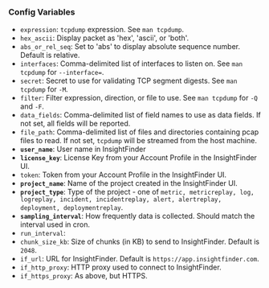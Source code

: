 ### Config Variables
* `expression`: `tcpdump` expression. See `man tcpdump`.
* `hex_ascii`: Display packet as 'hex', 'ascii', or 'both'.
* `abs_or_rel_seq`: Set to 'abs' to display absolute sequence number. Default is relative.
* `interfaces`: Comma-delimited list of interfaces to listen on. See `man tcpdump` for `--interface=`.
* `secret`: Secret to use for validating TCP segment digests. See `man tcpdump` for `-M`.
* `filter`: Filter expression, direction, or file to use. See `man tcpdump` for `-Q` and `-F`.
* `data_fields`: Comma-delimited list of field names to use as data fields. If not set, all fields will be reported.
* `file_path`: Comma-delimited list of files and directories containing pcap files to read. If not set, `tcpdump` will be streamed from the host machine.
* **`user_name`**: User name in InsightFinder
* **`license_key`**: License Key from your Account Profile in the InsightFinder UI. 
* `token`: Token from your Account Profile in the InsightFinder UI. 
* **`project_name`**: Name of the project created in the InsightFinder UI. 
* **`project_type`**: Type of the project - one of `metric, metricreplay, log, logreplay, incident, incidentreplay, alert, alertreplay, deployment, deploymentreplay`.
* **`sampling_interval`**: How frequently data is collected. Should match the interval used in cron.
* `run_interval`: 
* `chunk_size_kb`: Size of chunks (in KB) to send to InsightFinder. Default is `2048`.
* `if_url`: URL for InsightFinder. Default is `https://app.insightfinder.com`.
* `if_http_proxy`: HTTP proxy used to connect to InsightFinder.
* `if_https_proxy`: As above, but HTTPS.
